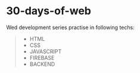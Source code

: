 # 30-days-of-web
Wed development series practise in following techs:
>
>- HTML
>- CSS
>- JAVASCRIPT
>- FIREBASE
>- BACKEND
